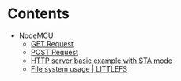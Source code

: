 

# Contents 

* NodeMCU
    * [GET Request](/nodemcu/get_request.ino)
    * [POST Request](/nodemcu/post-request.ino)
    * [HTTP server basic example with STA mode](/nodemcu/web-server/)
    * [File system usage | LITTLEFS](/nodemcu/SPIFFS/)